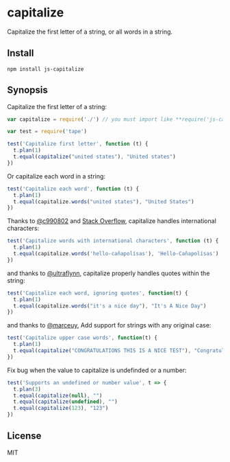 # capitalize

Capitalize the first letter of a string, or all words in a string.

## Install

    npm install js-capitalize

## Synopsis

Capitalize the first letter of a string:

```javascript
var capitalize = require('./') // you must import like **require('js-capitalize')**

var test = require('tape')

test('Capitalize first letter', function (t) {
  t.plan(1)
  t.equal(capitalize("united states"), "United states")
})
```

Or capitalize each word in a string:

```javascript
test('Capitalize each word', function (t) {
  t.plan(1)
  t.equal(capitalize.words("united states"), "United States")
})
```

Thanks to [@c990802](https://github.com/grncdr/js-capitalize/pull/2) and [Stack Overflow](http://stackoverflow.com/questions/20690499/concrete-javascript-regex-for-accented-characters-diacritics), capitalize handles international characters:

```javascript
test('Capitalize words with international characters', function (t) {
  t.plan(1)
  t.equal(capitalize.words('hello-cañapolísas'), 'Hello-Cañapolísas')
})
```

and thanks to [@ultraflynn](https://github.com/grncdr/js-capitalize/pull/3), capitalize properly handles quotes within the string:

```javascript
test('Capitalize each word, ignoring quotes', function(t) {
  t.plan(1)
  t.equal(capitalize.words("it's a nice day"), "It's A Nice Day")
})
```

and thanks to [@marceuy](https://github.com/grncdr/js-capitalize/pull/7), Add support for strings with any original case:

```javascript
test('Capitalize upper case words', function(t) {
  t.plan(1)
  t.equal(capitalize("CONGRATULATIONS THIS IS A NICE TEST"), "Congratulations this is a nice test")
})
```

Fix bug when the value to capitalize is undefinded or a number:

```javascript
test('Supports an undefined or number value', t => {
  t.plan(3)
  t.equal(capitalize(null), "")
  t.equal(capitalize(undefined), "")
  t.equal(capitalize(123), "123")
})
```

## License

MIT

